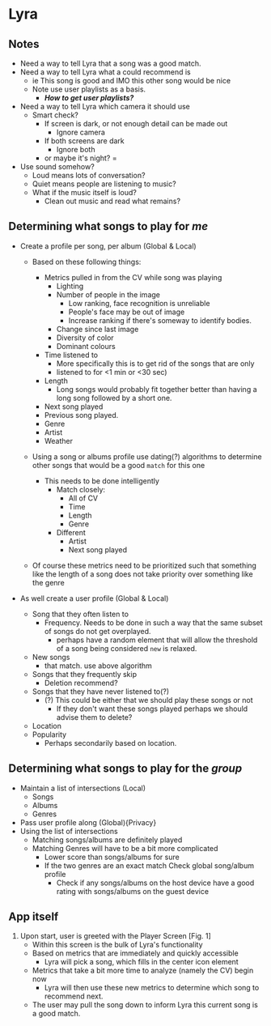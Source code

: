 # Lyra

## Notes
* Need a way to tell Lyra that a song was a good match.
* Need a way to tell Lyra what a could recommend is
	* ie This song is good and IMO this other song would be nice
	* Note use user playlists as a basis.
		* ***How to get user playlists?***
* Need a way to tell Lyra which camera it should use
	* Smart check?
		* If screen is dark, or not enough detail can be made out
			* Ignore camera
		* If both screens are dark
			* Ignore both
		* or maybe it's night? \=
* Use sound somehow?
	* Loud means lots of conversation?
	* Quiet means people are listening to music?
	* What if the music itself is loud?
		* Clean out music and read what remains?

## Determining what songs to play for *me*
* Create a profile per song, per album (Global & Local)
	* Based on these following things:
		* Metrics pulled in from the CV while song was playing
			* Lighting
			* Number of people in the image
				* Low ranking, face recognition is unreliable
				* People's face may be out of image
				* Increase ranking if there's someway to identify bodies.
			* Change since last image
			* Diversity of color
			* Dominant colours
		* Time listened to
			* More specifically this is to get rid of the songs that are only
			* listened to for <1 min or <30 sec)
		* Length
			* Long songs would probably fit together better than having a long
			  song followed by a short one.
		* Next song played
		* Previous song played.
		* Genre
		* Artist
		* Weather
	* Using a song or albums profile use dating(?) algorithms to determine other
	  songs that would be a good `match` for this one
		* This needs to be done intelligently
			* Match closely:
				* All of CV
				* Time
				* Length
				* Genre
			* Different
				* Artist
				* Next song played

	* Of course these metrics need to be prioritized such that something like
	  the length of a song does not take priority over something like the genre

* As well create a user profile (Global & Local)
	* Song that they often listen to
		* Frequency. Needs to be done in such a way that the same subset of
		  songs do not get overplayed.
			* perhaps have a random element that will allow the threshold of a
			  song being considered `new` is relaxed.
	* New songs
		* that match. use above algorithm
	* Songs that they frequently skip
		* Deletion recommend?
	* Songs that they have never listened to(?)
		* (?) This could be either that we should play these songs or not
			* If they don't want these songs played perhaps we should advise
			  them to delete?
	* Location
	* Popularity
		* Perhaps secondarily based on location.

## Determining what songs to play for the *group*
* Maintain a list of intersections (Local)
	* Songs
	* Albums
	* Genres
* Pass user profile along (Global){Privacy}
* Using the list of intersections
	* Matching songs/albums are definitely played
	* Matching Genres will have to be a bit more complicated
		* Lower score than songs/albums for sure
		* If the two genres are an exact match Check global song/album profile
			* Check if any songs/albums on the host device have a good rating
			  with songs/albums on the guest device

## App itself
1. Upon start, user is greeted with the Player Screen [Fig. 1]
	* Within this screen is the bulk of Lyra's functionality
	* Based on metrics that are immediately and quickly accessible
		* Lyra will pick a song, which fills in the center icon element
	* Metrics that take a bit more time to analyze (namely the CV) begin now
		* Lyra will then use these new metrics to determine which song to
		  recommend next.
	* The user may pull the song down to inform Lyra this current song is a good
	  match.

